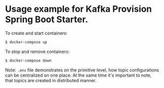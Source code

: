 # Usage example for Kafka Provision Spring Boot Starter.

To create and start containers:
```bash
$ docker-compose up
```

To stop and remove containers:
```bash
$ docker-compose down
```

Note: `.env` file demonstrates on the primitive level, how topic configurations can be centralized on one place. 
At the same time it's important to note, that topics are created in distributed manner.
